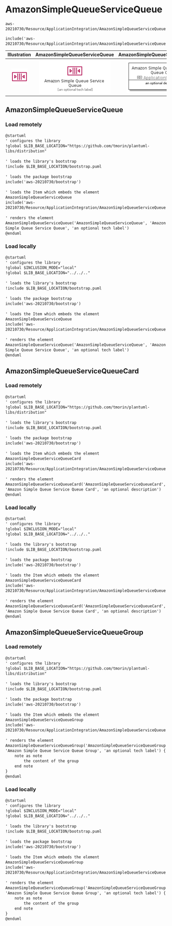 # AmazonSimpleQueueServiceQueue


```text
aws-20210730/Resource/ApplicationIntegration/AmazonSimpleQueueServiceQueue
```

```text
include('aws-20210730/Resource/ApplicationIntegration/AmazonSimpleQueueServiceQueue')
```



| Illustration | AmazonSimpleQueueServiceQueue | AmazonSimpleQueueServiceQueueCard | AmazonSimpleQueueServiceQueueGroup |
| :---: | :---: | :---: | :---: |
| ![illustration for Illustration](../../../aws-20210730/Resource/ApplicationIntegration/AmazonSimpleQueueServiceQueue.png) | ![illustration for AmazonSimpleQueueServiceQueue](../../../aws-20210730/Resource/ApplicationIntegration/AmazonSimpleQueueServiceQueue.Local.png) | ![illustration for AmazonSimpleQueueServiceQueueCard](../../../aws-20210730/Resource/ApplicationIntegration/AmazonSimpleQueueServiceQueueCard.Local.png) | ![illustration for AmazonSimpleQueueServiceQueueGroup](../../../aws-20210730/Resource/ApplicationIntegration/AmazonSimpleQueueServiceQueueGroup.Local.png) |




## AmazonSimpleQueueServiceQueue

### Load remotely
```plantuml
@startuml
' configures the library
!global $LIB_BASE_LOCATION="https://github.com/tmorin/plantuml-libs/distribution"

' loads the library's bootstrap
!include $LIB_BASE_LOCATION/bootstrap.puml

' loads the package bootstrap
include('aws-20210730/bootstrap')

' loads the Item which embeds the element AmazonSimpleQueueServiceQueue
include('aws-20210730/Resource/ApplicationIntegration/AmazonSimpleQueueServiceQueue')

' renders the element
AmazonSimpleQueueServiceQueue('AmazonSimpleQueueServiceQueue', 'Amazon Simple Queue Service Queue', 'an optional tech label')
@enduml
```

### Load locally
```plantuml
@startuml
' configures the library
!global $INCLUSION_MODE="local"
!global $LIB_BASE_LOCATION="../../.."

' loads the library's bootstrap
!include $LIB_BASE_LOCATION/bootstrap.puml

' loads the package bootstrap
include('aws-20210730/bootstrap')

' loads the Item which embeds the element AmazonSimpleQueueServiceQueue
include('aws-20210730/Resource/ApplicationIntegration/AmazonSimpleQueueServiceQueue')

' renders the element
AmazonSimpleQueueServiceQueue('AmazonSimpleQueueServiceQueue', 'Amazon Simple Queue Service Queue', 'an optional tech label')
@enduml
```

## AmazonSimpleQueueServiceQueueCard

### Load remotely
```plantuml
@startuml
' configures the library
!global $LIB_BASE_LOCATION="https://github.com/tmorin/plantuml-libs/distribution"

' loads the library's bootstrap
!include $LIB_BASE_LOCATION/bootstrap.puml

' loads the package bootstrap
include('aws-20210730/bootstrap')

' loads the Item which embeds the element AmazonSimpleQueueServiceQueueCard
include('aws-20210730/Resource/ApplicationIntegration/AmazonSimpleQueueServiceQueue')

' renders the element
AmazonSimpleQueueServiceQueueCard('AmazonSimpleQueueServiceQueueCard', 'Amazon Simple Queue Service Queue Card', 'an optional description')
@enduml
```

### Load locally
```plantuml
@startuml
' configures the library
!global $INCLUSION_MODE="local"
!global $LIB_BASE_LOCATION="../../.."

' loads the library's bootstrap
!include $LIB_BASE_LOCATION/bootstrap.puml

' loads the package bootstrap
include('aws-20210730/bootstrap')

' loads the Item which embeds the element AmazonSimpleQueueServiceQueueCard
include('aws-20210730/Resource/ApplicationIntegration/AmazonSimpleQueueServiceQueue')

' renders the element
AmazonSimpleQueueServiceQueueCard('AmazonSimpleQueueServiceQueueCard', 'Amazon Simple Queue Service Queue Card', 'an optional description')
@enduml
```

## AmazonSimpleQueueServiceQueueGroup

### Load remotely
```plantuml
@startuml
' configures the library
!global $LIB_BASE_LOCATION="https://github.com/tmorin/plantuml-libs/distribution"

' loads the library's bootstrap
!include $LIB_BASE_LOCATION/bootstrap.puml

' loads the package bootstrap
include('aws-20210730/bootstrap')

' loads the Item which embeds the element AmazonSimpleQueueServiceQueueGroup
include('aws-20210730/Resource/ApplicationIntegration/AmazonSimpleQueueServiceQueue')

' renders the element
AmazonSimpleQueueServiceQueueGroup('AmazonSimpleQueueServiceQueueGroup', 'Amazon Simple Queue Service Queue Group', 'an optional tech label') {
    note as note
        the content of the group
    end note
}
@enduml
```

### Load locally
```plantuml
@startuml
' configures the library
!global $INCLUSION_MODE="local"
!global $LIB_BASE_LOCATION="../../.."

' loads the library's bootstrap
!include $LIB_BASE_LOCATION/bootstrap.puml

' loads the package bootstrap
include('aws-20210730/bootstrap')

' loads the Item which embeds the element AmazonSimpleQueueServiceQueueGroup
include('aws-20210730/Resource/ApplicationIntegration/AmazonSimpleQueueServiceQueue')

' renders the element
AmazonSimpleQueueServiceQueueGroup('AmazonSimpleQueueServiceQueueGroup', 'Amazon Simple Queue Service Queue Group', 'an optional tech label') {
    note as note
        the content of the group
    end note
}
@enduml
```

